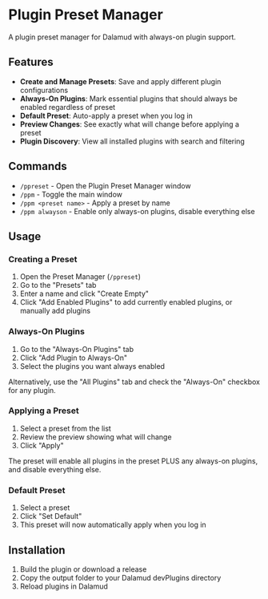 # Plugin Preset Manager

A plugin preset manager for Dalamud with always-on plugin support.

## Features

- **Create and Manage Presets**: Save and apply different plugin configurations
- **Always-On Plugins**: Mark essential plugins that should always be enabled regardless of preset
- **Default Preset**: Auto-apply a preset when you log in
- **Preview Changes**: See exactly what will change before applying a preset
- **Plugin Discovery**: View all installed plugins with search and filtering

## Commands

- `/ppreset` - Open the Plugin Preset Manager window
- `/ppm` - Toggle the main window
- `/ppm <preset name>` - Apply a preset by name
- `/ppm alwayson` - Enable only always-on plugins, disable everything else

## Usage

### Creating a Preset
1. Open the Preset Manager (`/ppreset`)
2. Go to the "Presets" tab
3. Enter a name and click "Create Empty"
4. Click "Add Enabled Plugins" to add currently enabled plugins, or manually add plugins

### Always-On Plugins
1. Go to the "Always-On Plugins" tab
2. Click "Add Plugin to Always-On"
3. Select the plugins you want always enabled

Alternatively, use the "All Plugins" tab and check the "Always-On" checkbox for any plugin.

### Applying a Preset
1. Select a preset from the list
2. Review the preview showing what will change
3. Click "Apply"

The preset will enable all plugins in the preset PLUS any always-on plugins, and disable everything else.

### Default Preset
1. Select a preset
2. Click "Set Default"
3. This preset will now automatically apply when you log in

## Installation

1. Build the plugin or download a release
2. Copy the output folder to your Dalamud devPlugins directory
3. Reload plugins in Dalamud
